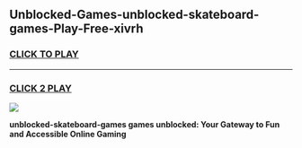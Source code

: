 
## Unblocked-Games-unblocked-skateboard-games-Play-Free-xivrh
<h3>
<a href="https://premium76.site?title=unblocked-skateboard-games&ref=09A">CLICK TO PLAY</a></h3>
<hr>

<h3>
<a href="https://premium76.site?title=unblocked-skateboard-games&ref=09A">CLICK 2 PLAY</a>
  
</h3>

<a href="https://premium76.site?title=unblocked-skateboard-games&ref=09A"><img src="https://clearcache.store/games.png"></a>


**unblocked-skateboard-games games unblocked: Your Gateway to Fun and Accessible Online Gaming**
